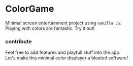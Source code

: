 # ColorGame
Minimal screen entertainment project using `vanilla JS`.\
Playing with colors are fantastic. Try it out!


### contribute
Feel free to add features and playfull stuff into the app.\
Let's make this minimal color displayer a bloated software!


